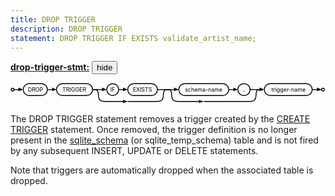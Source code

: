```yaml
---
title: DROP TRIGGER
description: DROP TRIGGER
statement: DROP TRIGGER IF EXISTS validate_artist_name;
---
```

<script>
function toggle_div(nm) {
var w = document.getElementById(nm);
if( w.style.display=="block" ){
w.style.display = "none";
}else{
w.style.display = "block";
}
}
function toggle_search() {
var w = document.getElementById("searchmenu");
if( w.style.display=="block" ){
w.style.display = "none";
} else {
w.style.display = "block";
setTimeout(function(){
document.getElementById("searchbox").focus()
}, 30);
}
}
function div_off(nm){document.getElementById(nm).style.display="none";}
window.onbeforeunload = function(e){div_off("submenu");}
/* Disable the Search feature if we are not operating from CGI, since */
/* Search is accomplished using CGI and will not work without it. */
if( !location.origin || !location.origin.match || !location.origin.match(/http/) ){
document.getElementById("search_menubutton").style.display = "none";
}
/* Used by the Hide/Show button beside syntax diagrams, to toggle the */
function hideorshow(btn,obj){
var x = document.getElementById(obj);
var b = document.getElementById(btn);
if( x.style.display!='none' ){
x.style.display = 'none';
b.innerHTML='show';
}else{
x.style.display = '';
b.innerHTML='hide';
}
return false;
}
var antiRobot = 0;
function antiRobotGo(){
if( antiRobot!=3 ) return;
antiRobot = 7;
var j = document.getElementById("mtimelink");
if(j && j.hasAttribute("data-href")) j.href=j.getAttribute("data-href");
}
function antiRobotDefense(){
document.body.onmousedown=function(){
antiRobot |= 2;
antiRobotGo();
document.body.onmousedown=null;
}
document.body.onmousemove=function(){
antiRobot |= 2;
antiRobotGo();
document.body.onmousemove=null;
}
setTimeout(function(){
antiRobot |= 1;
antiRobotGo();
}, 100)
antiRobotGo();
}
antiRobotDefense();
</script>



<p><b><a href="https://www.sqlite.org/syntax/drop-trigger-stmt.html" target="_blank">drop-trigger-stmt:</a></b>
<button id='x6447f782' onclick='hideorshow("x6447f782","x6658d618")'>hide</button></p>
 <div id='x6658d618' class='imgcontainer'>
 <div style="max-width:795px"><svg xmlns='http://www.w3.org/2000/svg' class="pikchr" viewBox="0 0 795.37 54">
<circle cx="5" cy="17" r="3.6"  style="fill:none;stroke-width:2.16;stroke:rgb(0,0,0);" />
<polygon points="32,17 20,21 20,12" style="fill:rgb(0,0,0)"/>
<path d="M9,17L26,17"  style="fill:none;stroke-width:2.16;stroke:rgb(0,0,0);" />
<path d="M47,32L78,32A15 15 0 0 0 93 17A15 15 0 0 0 78 2L47,2A15 15 0 0 0 32 17A15 15 0 0 0 47 32Z"  style="fill:none;stroke-width:2.16;stroke:rgb(0,0,0);" />
<text x="63" y="17" text-anchor="middle" fill="rgb(0,0,0)" dominant-baseline="central">DROP</text>
<polygon points="116,17 105,21 105,12" style="fill:rgb(0,0,0)"/>
<path d="M93,17L110,17"  style="fill:none;stroke-width:2.16;stroke:rgb(0,0,0);" />
<path d="M131,32L191,32A15 15 0 0 0 207 17A15 15 0 0 0 191 2L131,2A15 15 0 0 0 116 17A15 15 0 0 0 131 32Z"  style="fill:none;stroke-width:2.16;stroke:rgb(0,0,0);" />
<text x="161" y="17" text-anchor="middle" fill="rgb(0,0,0)" dominant-baseline="central">TRIGGER</text>
<polygon points="243,17 231,21 231,12" style="fill:rgb(0,0,0)"/>
<path d="M207,17L237,17"  style="fill:none;stroke-width:2.16;stroke:rgb(0,0,0);" />
<path d="M258,32A15 15 0 0 0 273 17A15 15 0 0 0 258 2A15 15 0 0 0 243 17A15 15 0 0 0 258 32Z"  style="fill:none;stroke-width:2.16;stroke:rgb(0,0,0);" />
<text x="258" y="17" text-anchor="middle" fill="rgb(0,0,0)" dominant-baseline="central">IF</text>
<polygon points="296,17 284,21 284,12" style="fill:rgb(0,0,0)"/>
<path d="M273,17L290,17"  style="fill:none;stroke-width:2.16;stroke:rgb(0,0,0);" />
<path d="M311,32L356,32A15 15 0 0 0 371 17A15 15 0 0 0 356 2L311,2A15 15 0 0 0 296 17A15 15 0 0 0 311 32Z"  style="fill:none;stroke-width:2.16;stroke:rgb(0,0,0);" />
<text x="333" y="17" text-anchor="middle" fill="rgb(0,0,0)" dominant-baseline="central">EXISTS</text>
<polygon points="425,17 413,21 413,12" style="fill:rgb(0,0,0)"/>
<path d="M371,17L419,17"  style="fill:none;stroke-width:2.16;stroke:rgb(0,0,0);" />
<path d="M440,32L536,32A15 15 0 0 0 551 17A15 15 0 0 0 536 2L440,2A15 15 0 0 0 425 17A15 15 0 0 0 440 32Z"  style="fill:none;stroke-width:2.16;stroke:rgb(0,0,0);" />
<text x="488" y="17" text-anchor="middle" fill="rgb(0,0,0)" dominant-baseline="central">schema-name</text>
<polygon points="574,17 563,21 563,12" style="fill:rgb(0,0,0)"/>
<path d="M551,17L569,17"  style="fill:none;stroke-width:2.16;stroke:rgb(0,0,0);" />
<path d="M589,32A15 15 0 0 0 605 17A15 15 0 0 0 589 2A15 15 0 0 0 574 17A15 15 0 0 0 589 32Z"  style="fill:none;stroke-width:2.16;stroke:rgb(0,0,0);" />
<text x="589" y="17" text-anchor="middle" font-weight="bold" fill="rgb(0,0,0)" dominant-baseline="central">.</text>
<polygon points="641,17 629,21 629,12" style="fill:rgb(0,0,0)"/>
<path d="M605,17L635,17"  style="fill:none;stroke-width:2.16;stroke:rgb(0,0,0);" />
<path d="M656,32L747,32A15 15 0 0 0 762 17A15 15 0 0 0 747 2L656,2A15 15 0 0 0 641 17A15 15 0 0 0 656 32Z"  style="fill:none;stroke-width:2.16;stroke:rgb(0,0,0);" />
<text x="702" y="17" text-anchor="middle" fill="rgb(0,0,0)" dominant-baseline="central">trigger-name</text>
<polygon points="786,17 774,21 774,12" style="fill:rgb(0,0,0)"/>
<path d="M762,17L780,17"  style="fill:none;stroke-width:2.16;stroke:rgb(0,0,0);" />
<circle cx="789" cy="17" r="3.6"  style="fill:none;stroke-width:2.16;stroke:rgb(0,0,0);" />
<polygon points="296,47 284,51 284,43" style="fill:rgb(0,0,0)"/>
<path d="M207,17 L 214,17 Q 222,17 222,32 L 222,32 Q 222,47 237,47 L 275,47 L 290,47"  style="fill:none;stroke-width:2.16;stroke:rgb(0,0,0);" />
<path d="M296,47 L 371,47 Q 386,47 386,32 L 386,32 Q 386,17 393,17 L 401,17"  style="fill:none;stroke-width:2.16;stroke:rgb(0,0,0);" />
<polygon points="488,47 476,51 476,43" style="fill:rgb(0,0,0)"/>
<path d="M392,17 L 400,17 Q 407,17 407,32 L 407,32 Q 407,47 422,47 L 467,47 L 482,47"  style="fill:none;stroke-width:2.16;stroke:rgb(0,0,0);" />
<path d="M488,47 L 605,47 Q 620,47 620,32 L 620,32 Q 620,17 627,17 L 635,17"  style="fill:none;stroke-width:2.16;stroke:rgb(0,0,0);" />
</svg>
</div>
</div>


<p>The DROP TRIGGER statement removes a trigger created by the 
<a href="lang_createtrigger">CREATE TRIGGER</a> statement. Once removed, the trigger definition is no
longer present in the <a href="https://www.sqlite.org/schematab.html" target="_blank">sqlite_schema</a> (or sqlite_temp_schema) table and is
not fired by any subsequent INSERT, UPDATE or DELETE statements.

<p>Note that triggers are automatically dropped when the associated table is
dropped.


